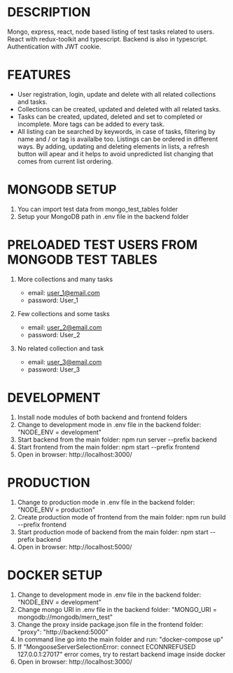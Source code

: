 # DESCRIPTION

Mongo, express, react, node based listing of test tasks related to users. React with redux-toolkit and typescript. Backend is also in typescript. Authentication with JWT cookie.

# FEATURES

- User registration, login, update and delete with all related collections and tasks.
- Collections can be created, updated and deleted with all related tasks.
- Tasks can be created, updated, deleted and set to completed or incomplete. More tags can be added to every task.
- All listing can be searched by keywords, in case of tasks, filtering by name and / or tag is availalbe too. Listings can be ordered in different ways. By adding, updating and deleting elements in lists, a refresh button will apear and it helps to avoid unpredicted list changing that comes from current list ordering.

# MONGODB SETUP

1. You can import test data from mongo_test_tables folder
2. Setup your MongoDB path in .env file in the backend folder

# PRELOADED TEST USERS FROM MONGODB TEST TABLES

1. More collections and many tasks

   - email: user_1@email.com
   - password: User_1

2. Few collections and some tasks

   - email: user_2@email.com
   - password: User_2

3. No related collection and task

   - email: user_3@email.com
   - password: User_3

# DEVELOPMENT

1. Install node modules of both backend and frontend folders
2. Change to development mode in .env file in the backend folder: "NODE_ENV = development"
3. Start backend from the main folder: npm run server --prefix backend
4. Start frontend from the main folder: npm start --prefix frontend
5. Open in browser: http://localhost:3000/

# PRODUCTION

1. Change to production mode in .env file in the backend folder: "NODE_ENV = production"
2. Create production mode of frontend from the main folder: npm run build --prefix frontend
3. Start production mode of backend from the main folder: npm start --prefix backend
4. Open in browser: http://localhost:5000/

# DOCKER SETUP

1. Change to development mode in .env file in the backend folder: "NODE_ENV = development"
2. Change mongo URI in .env file in the backend folder: "MONGO_URI = mongodb://mongodb/mern_test"
3. Change the proxy inside package.json file in the frontend folder: "proxy": "http://backend:5000"
4. In command line go into the main folder and run: "docker-compose up"
5. If "MongooseServerSelectionError: connect ECONNREFUSED 127.0.0.1:27017" error comes, try to restart backend image inside docker
6. Open in browser: http://localhost:3000/
